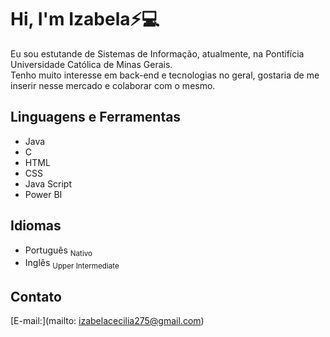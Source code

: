 # **Hi**, I'm Izabela⚡💻

Eu sou estutande de Sistemas de Informação, atualmente, na Pontifícia Universidade Católica de Minas Gerais.<br>Tenho muito interesse em back-end e tecnologias no geral, gostaria de me inserir nesse mercado e colaborar com o mesmo.

## Linguagens e Ferramentas
- Java
- C
- HTML
- CSS
- Java Script
- Power BI

## Idiomas
- Português 	<sub> Nativo </sub>
- Inglês 	<sub> Upper Intermediate </sub>

## Contato
[E-mail:](mailto: izabelacecilia275@gmail.com)
